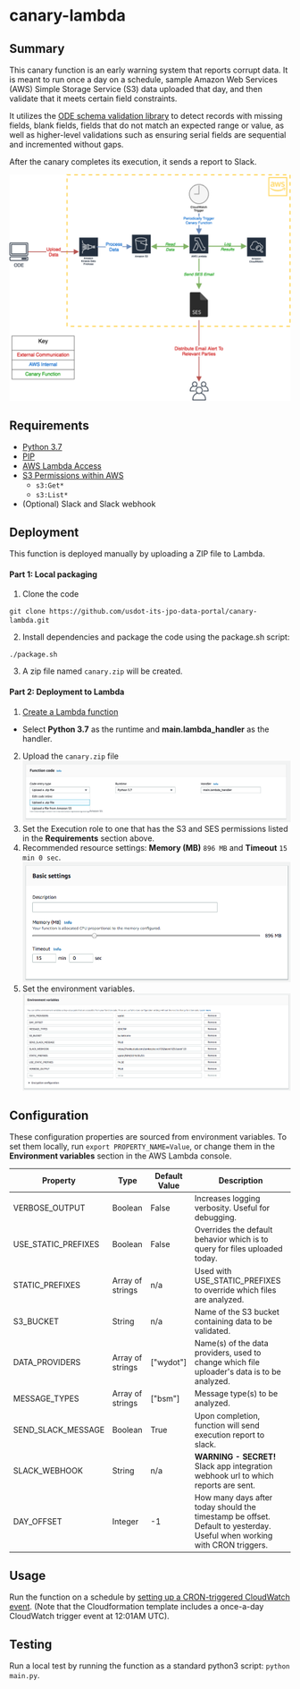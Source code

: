 # canary-lambda

## Summary

This canary function is an early warning system that reports corrupt data. It is meant to run once a day on a schedule, sample Amazon Web Services (AWS) Simple Storage Service (S3) data uploaded that day, and then validate that it meets certain field constraints.

It utilizes the [ODE schema validation library](https://github.com/usdot-jpo-ode/ode-output-validator-library) to detect records with missing fields, blank fields, fields that do not match an expected range or value, as well as higher-level validations such as ensuring serial fields are sequential and incremented without gaps.

After the canary completes its execution, it sends a report to Slack.

![Canary Diagram](images/canary_figure.png "Canary Diagram")

## Requirements

- [Python 3.7](https://www.python.org/downloads/)
- [PIP](https://pip.pypa.io/en/stable/installing/)
- [AWS Lambda Access](https://aws.amazon.com/lambda/)
- [S3 Permissions within AWS](https://docs.aws.amazon.com/IAM/latest/UserGuide/list_amazons3.html)
  - `s3:Get*`
  - `s3:List*`
- (Optional) Slack and Slack webhook

## Deployment

This function is deployed manually by uploading a ZIP file to Lambda.

#### Part 1: Local packaging
1. Clone the code
```
git clone https://github.com/usdot-its-jpo-data-portal/canary-lambda.git
```
2. Install dependencies and package the code using the package.sh script:
```
./package.sh
```
3. A zip file named `canary.zip` will be created.

#### Part 2: Deployment to Lambda

1. [Create a Lambda function](https://docs.aws.amazon.com/lambda/latest/dg/getting-started-create-function.html)
  - Select **Python 3.7** as the runtime and **main.lambda_handler** as the handler.
2. Upload the `canary.zip` file
![Lambda ZIP Upload](images/figure1.png "Lambda ZIP Upload")
3. Set the Execution role to one that has the S3 and SES permissions listed in the **Requirements** section above.
4. Recommended resource settings: **Memory (MB)** `896 MB` and **Timeout** `15 min 0 sec`.
![Lambda Settings](images/figure2.png "Lambda Settings")
5. Set the environment variables.
![Environment Variables](images/figure3.png "Environment Variables")

## Configuration

These configuration properties are sourced from environment variables. To set them locally, run `export PROPERTY_NAME=Value`, or change them in the **Environment variables** section in the AWS Lambda console.

| Property            | Type             | Default Value | Description                                                                                                             |
| ------------------- | ---------------- | ------------- | ----------------------------------------------------------------------------------------------------------------------- |
| VERBOSE_OUTPUT      | Boolean          | False         | Increases logging verbosity. Useful for debugging.                                                                      |
| USE_STATIC_PREFIXES | Boolean          | False         | Overrides the default behavior which is to query for files uploaded today.                                              |
| STATIC_PREFIXES     | Array of strings | n/a           | Used with USE_STATIC_PREFIXES to override which files are analyzed.                                                     |
| S3_BUCKET           | String           | n/a           | Name of the S3 bucket containing data to be validated.                                                                  |
| DATA_PROVIDERS      | Array of strings | ["wydot"]     | Name(s) of the data providers, used to change which file uploader's data is to be analyzed.                             |
| MESSAGE_TYPES       | Array of strings | ["bsm"]       | Message type(s) to be analyzed.                                                                                         |
| SEND_SLACK_MESSAGE  | Boolean          | True          | Upon completion, function will send execution report to slack.                                                          |
| SLACK_WEBHOOK       | String           | n/a           | **WARNING - SECRET!** Slack app integration webhook url to which reports are sent.                                      |
| DAY_OFFSET          | Integer          | -1            | How many days after today should the timestamp be offset. Default to yesterday. Useful when working with CRON triggers. |

## Usage

Run the function on a schedule by [setting up a CRON-triggered CloudWatch event](https://docs.aws.amazon.com/AmazonCloudWatch/latest/events/RunLambdaSchedule.html). (Note that the Cloudformation template includes a once-a-day CloudWatch trigger event at 12:01AM UTC).

## Testing

Run a local test by running the function as a standard python3 script: `python main.py`.

